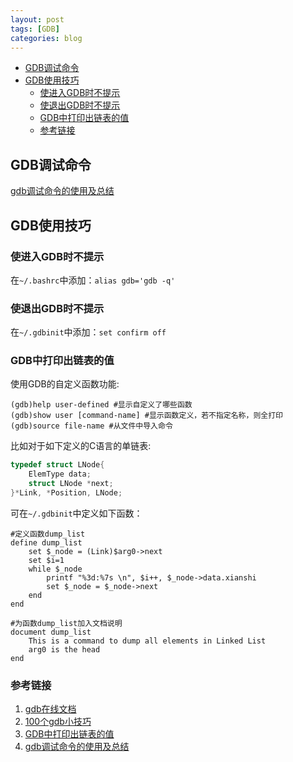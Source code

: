 ```yaml
---
layout: post
tags: [GDB]
categories: blog
---
```


<!-- vim-markdown-toc GFM -->

* [GDB调试命令](#gdb调试命令)
* [GDB使用技巧](#gdb使用技巧)
  * [使进入GDB时不提示](#使进入gdb时不提示)
  * [使退出GDB时不提示](#使退出gdb时不提示)
  * [GDB中打印出链表的值](#gdb中打印出链表的值)
  * [参考链接](#参考链接)

<!-- vim-markdown-toc -->

## GDB调试命令
[gdb调试命令的使用及总结](https://m.jb51.net/article/36393.htm)

## GDB使用技巧
### 使进入GDB时不提示
在`~/.bashrc`中添加：`alias gdb='gdb -q'`

### 使退出GDB时不提示
在`~/.gdbinit`中添加：`set confirm off`

### GDB中打印出链表的值
使用GDB的自定义函数功能:
```
(gdb)help user-defined #显示自定义了哪些函数
(gdb)show user [command-name] #显示函数定义，若不指定名称，则全打印
(gdb)source file-name #从文件中导入命令
```

比如对于如下定义的C语言的单链表:
```c
typedef struct LNode{
    ElemType data;
    struct LNode *next;
}*Link, *Position, LNode;
```

可在`~/.gdbinit`中定义如下函数：
```
#定义函数dump_list
define dump_list
    set $_node = (Link)$arg0->next
	set $i=1
    while $_node
        printf "%3d:%7s \n", $i++, $_node->data.xianshi
        set $_node = $_node->next
    end
end

#为函数dump_list加入文档说明
document dump_list
    This is a command to dump all elements in Linked List
    arg0 is the head
end
```


### 参考链接
1. [gdb在线文档](https://sourceware.org/gdb/onlinedocs/gdb/)
2. [100个gdb小技巧](https://www.gitbook.com/book/wizardforcel/100-gdb-tips/details)
3. [GDB中打印出链表的值](https://blog.csdn.net/RichardYSteven/article/details/5751548)
4. [gdb调试命令的使用及总结](https://m.jb51.net/article/36393.htm)
